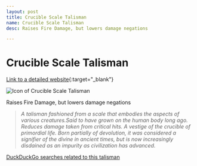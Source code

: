 ```yaml
---
layout: post
title: Crucible Scale Talisman
name: Crucible Scale Talisman
desc: Raises Fire Damage, but lowers damage negations

---
```

# Crucible Scale Talisman
[Link to a detailed website](https://eldenring.wiki.fextralife.com/Crucible+Scale+Talisman){:target="_blank"}

![Icon of Crucible Scale Talisman](https://eldenring.wiki.fextralife.com/file/Elden-Ring/crucible_scale_talisman_talisman_elden_ring_wiki_guide_200px.png)

Raises Fire Damage, but lowers damage negations

>*A talisman fashioned from a scale that embodies the aspects of various creatures.Said to have grown on the human body long ago. Reduces damage taken from critical hits. A vestige of the crucible of primordial life. Born partially of devolution, it was considered a signifier of the divine in ancient times, but is now increasingly disdained as an impurity as civilization has advanced.*

[DuckDuckGo searches related to this talisman]({{site.baseurl}}/searches/CrucibleScaleTalisman)


